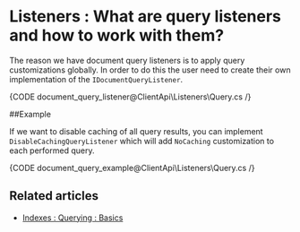 # Listeners : What are query listeners and how to work with them?

The reason we have document query listeners is to apply query customizations globally. In order to do this the user need to create their own implementation of the `IDocumentQueryListener`.

{CODE document_query_listener@ClientApi\Listeners\Query.cs /}

##Example

If we want to disable caching of all query results, you can implement `DisableCachingQueryListener` which will add `NoCaching` customization to each performed query.

{CODE document_query_example@ClientApi\Listeners\Query.cs /}

## Related articles

- [Indexes : Querying : Basics](../../indexes/querying/basics)